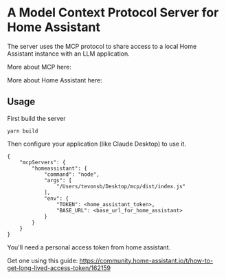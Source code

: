 # A Model Context Protocol Server for Home Assistant

The server uses the MCP protocol to share access to a local Home Assistant instance with an LLM application.

More about MCP here:

More about Home Assistant here:

## Usage

First build the server

```
yarn build
```

Then configure your application (like Claude Desktop) to use it.

```
{
    "mcpServers": {
        "homeassistant": {
            "command": "node",
            "args": [
                "/Users/tevonsb/Desktop/mcp/dist/index.js"
            ],
            "env": {
                "TOKEN": <home_assistant_token>,
                "BASE_URL": <base_url_for_home_assistant>
            }
        }
    }
}
```

You'll need a personal access token from home assistant.

Get one using this guide: https://community.home-assistant.io/t/how-to-get-long-lived-access-token/162159
